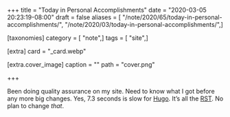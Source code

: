 +++
title = "Today in Personal Accomplishments"
date = "2020-03-05 20:23:19-08:00"
draft = false
aliases = [ "/note/2020/65/today-in-personal-accomplishments/", "/note/2020/03/today-in-personal-accomplishments/",]

[taxonomies]
category = [ "note",]
tags = [ "site",]

[extra]
card = "_card.webp"

[extra.cover_image]
caption = ""
path = "cover.png"

+++

Been doing quality assurance on my site. Need to know what I got before
any more big changes. Yes, 7.3 seconds is slow for
[Hugo](https://gohugo.io). It’s all the [RST](/tags/rst). No plan to
change *that*.